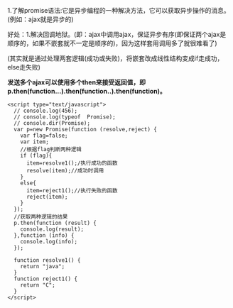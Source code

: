 1.了解promise语法:它是异步编程的一种解决方法，它可以获取异步操作的消息。(例如：ajax就是异步的)

好处：1.解决回调地狱。(即：ajax中调用ajax，保证异步有序(即保证两个ajax是顺序的，如果不嵌套就不一定是顺序的)，因为这样套用调用多了就很难看了)

(其实就是通过处理两套逻辑(成功或失败)，将嵌套改成线性结构变成if走成功，else走失败)

**发送多个ajax可以使用多个then来接受返回值，即p.then(function...).then(function..).then(function)。**

```
<script type="text/javascript">
  // console.log(456);
  // console.log(typeof  Promise);
  // console.dir(Promise);
  var p=new Promise(function (resolve,reject) {
    var flag=false;
    var item;
    //根据flag判断两种逻辑
    if (flag){
      item=resolve1();/执行成功的函数
      resolve(item);//成功时调用
    }
    else{
      item=reject1();//执行失败的函数
      reject(item);
    }
  });
  //获取两种逻辑的结果
  p.then(function (result) {
    console.log(result);
  },function (info) {
    console.log(info);
  });

  function resolve1() {
    return "java";
  }
  function reject1() {
    return "C";
  }
</script>
```


